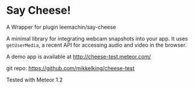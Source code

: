 Say Cheese! 
===========
A Wrapper for plugin leemachin/say-cheese

A minimal library for integrating webcam snapshots into your app. It uses `getUserMedia`, a recent API for
accessing audio and video in the browser.

A demo app is available at http://cheese-test.meteor.com/

git repo: https://github.com/mikkelking/cheese-test

Tested with Meteor 1.2

